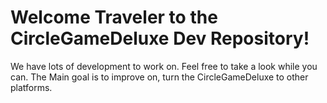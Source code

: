 # Welcome Traveler to the CircleGameDeluxe Dev Repository!

We have lots of development to work on. Feel free to take a look while you can. 
The Main goal is to improve on, turn the CircleGameDeluxe to other platforms.
